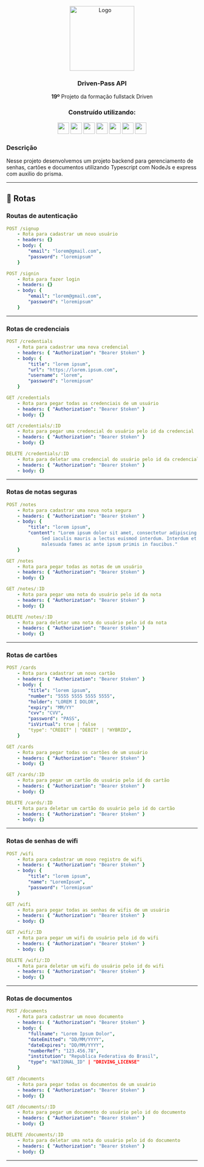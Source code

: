 <div id="top"></div>
<!-- PROJECT LOGO -->
<br />
<div align="center">
    <img src="https://i.pinimg.com/736x/89/d0/a7/89d0a732359dee26a70718cf48736c47.jpg" alt="Logo" width="170">

<h3 align="center">Driven-Pass API</h3>
  <p align="center">
   <strong>19º</strong> Projeto da formação fullstack Driven
</div>

<div align="center">
  <h3 align="center">Construído utilizando:</h3>

  <img src="https://img.shields.io/badge/Heroku-430098?style=for-the-badge&logo=heroku&logoColor=white" height="30px"/>
  <img src="https://img.shields.io/badge/PostgreSQL-316192?style=for-the-badge&logo=postgresql&logoColor=white" height="30px"/>
  <img src="https://img.shields.io/badge/TypeScript-007ACC?style=for-the-badge&logo=typescript&logoColor=white" height="30px"/>
  <img src="https://img.shields.io/badge/Node.js-43853D?style=for-the-badge&logo=node.js&logoColor=white" height="30px"/>  
  <img src="https://img.shields.io/badge/Express.js-404D59?style=for-the-badge&logo=express.js&logoColor=white" height="30px"/>  
  <img src="https://img.shields.io/badge/Prisma-3982CE?style=for-the-badge&logo=Prisma&logoColor=white" height="30px"/>
  <img src="https://img.shields.io/badge/JWT-323330?style=for-the-badge&logo=json-web-tokens&logoColor=pink" height="30px"/>
</div>



### Descrição

Nesse projeto desenvolvemos um projeto backend para gerenciamento de senhas, cartões e documentos utilizando Typescript com NodeJs e express com auxilio do prisma.
  
***
## :rocket: Rotas

### Routas de autenticação
```yml
POST /signup
    - Rota para cadastrar um novo usuário
    - headers: {}
    - body: {
        "email": "lorem@gmail.com",
        "password": "loremipsum"
    }
```
    
```yml 
POST /signin
    - Rota para fazer login
    - headers: {}
    - body: {
        "email": "lorem@gmail.com",
        "password": "loremipsum"
    }
```
***   

### Rotas de credenciais
```yml
POST /credentials
    - Rota para cadastrar uma nova credencial
    - headers: { "Authorization": "Bearer $token" }
    - body: {
        "title": "lorem ipsum",
        "url": "https://lorem.ipsum.com",
        "username": "lorem",
        "password": "loremipsum"
    }
```
    
```yml 
GET /credentials
    - Rota para pegar todas as credenciais de um usuário
    - headers: { "Authorization": "Bearer $token" }
    - body: {}
```

```yml 
GET /credentials/:ID
    - Rota para pegar uma credencial do usuário pelo id da credencial
    - headers: { "Authorization": "Bearer $token" }
    - body: {}
```

```yml 
DELETE /credentials/:ID
    - Rota para deletar uma credencial do usuário pelo id da credencial
    - headers: { "Authorization": "Bearer $token" }
    - body: {}
```
***   

### Rotas de notas seguras
```yml
POST /notes
    - Rota para cadastrar uma nova nota segura
    - headers: { "Authorization": "Bearer $token" }
    - body: {
        "title": "lorem ipsum",
        "content": "Lorem ipsum dolor sit amet, consectetur adipiscing elit.
             Sed iaculis mauris a lectus euismod interdum. Interdum et
             malesuada fames ac ante ipsum primis in faucibus."
    }
```
    
```yml 
GET /notes
    - Rota para pegar todas as notas de um usuário
    - headers: { "Authorization": "Bearer $token" }
    - body: {}
```

```yml 
GET /notes/:ID
    - Rota para pegar uma nota do usuário pelo id da nota
    - headers: { "Authorization": "Bearer $token" }
    - body: {}
```

```yml 
DELETE /notes/:ID
    - Rota para deletar uma nota do usuário pelo id da nota
    - headers: { "Authorization": "Bearer $token" }
    - body: {}
```
***   

### Rotas de cartões
```yml
POST /cards
    - Rota para cadastrar um novo cartão
    - headers: { "Authorization": "Bearer $token" }
    - body: {
        "title": "lorem ipsum",
        "number": "5555 5555 5555 5555",
        "holder": "LOREM I DOLOR",
        "expiry": "MM/YY"
        "cvv": "CVV",
        "password": "PASS",
        "isVirtual": true | false
        "type": "CREDIT" | "DEBIT" | "HYBRID",
    }
```
    
```yml 
GET /cards
    - Rota para pegar todas os cartões de um usuário
    - headers: { "Authorization": "Bearer $token" }
    - body: {}
```

```yml 
GET /cards/:ID
    - Rota para pegar um cartão do usuário pelo id do cartão
    - headers: { "Authorization": "Bearer $token" }
    - body: {}
```

```yml 
DELETE /cards/:ID
    - Rota para deletar um cartão do usuário pelo id do cartão
    - headers: { "Authorization": "Bearer $token" }
    - body: {}
```
***   

### Rotas de senhas de wifi
```yml
POST /wifi
    - Rota para cadastrar um novo registro de wifi
    - headers: { "Authorization": "Bearer $token" }
    - body: {
        "title": "lorem ipsum",
        "name": "LoremIpsum",
        "password": "loremipsum"
    }
```
    
```yml 
GET /wifi
    - Rota para pegar todas as senhas de wifis de um usuário
    - headers: { "Authorization": "Bearer $token" }
    - body: {}
```

```yml 
GET /wifi/:ID
    - Rota para pegar um wifi do usuário pelo id do wifi
    - headers: { "Authorization": "Bearer $token" }
    - body: {}
```

```yml 
DELETE /wifi/:ID
    - Rota para deletar um wifi do usuário pelo id do wifi
    - headers: { "Authorization": "Bearer $token" }
    - body: {}
```
***   
### Rotas de documentos
```yml
POST /documents
    - Rota para cadastrar um novo documento
    - headers: { "Authorization": "Bearer $token" }
    - body: {
        "fullname": "Lorem Ipsum Dolor",
        "dateEmitted": "DD/MM/YYYY",
        "dateExpires": "DD/MM/YYYY",
        "numberRef": "123.456.78",
        "institution": "Republica Federativa do Brasil",
        "type": "NATIONAL_ID" | "DRIVING_LICENSE"
    }
```
    
```yml 
GET /documents
    - Rota para pegar todas os documentos de um usuário
    - headers: { "Authorization": "Bearer $token" }
    - body: {}
```

```yml 
GET /documents/:ID
    - Rota para pegar um documento do usuário pelo id do documento
    - headers: { "Authorization": "Bearer $token" }
    - body: {}
```

```yml 
DELETE /documents/:ID
    - Rota para deletar uma nota do usuário pelo id do documento
    - headers: { "Authorization": "Bearer $token" }
    - body: {}
```
***   